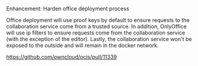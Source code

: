 Enhancement: Harden office deployment process

Office deployment will use proof keys by default to ensure requests to the
collaboration service come from a trusted source. In addition, OnlyOffice will
use ip filters to ensure requests come from the collaboration service (with the
exception of the editor). Lastly, the collaboration service won't be exposed
to the outside and will remain in the docker network.

https://github.com/owncloud/ocis/pull/11339
